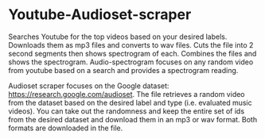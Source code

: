 # Youtube-Audioset-scraper
Searches Youtube for the top videos based on your desired labels. Downloads them as mp3 files and converts to wav files. Cuts the file into 2 second segments then shows spectrogram of each. Combines the files and shows the spectrogram. 
Audio-spectrogram focuses on any random video from youtube based on a search and provides a spectrogram reading.

Audioset scraper focuses on the Google dataset: https://research.google.com/audioset. The file retrieves a random video from the dataset based on the desired label and type (i.e. evaluated music videos).
You can take out the randomness and keep the entire set of ids from the desired dataset and download them in an mp3 or wav format. Both formats are downloaded in the file.

